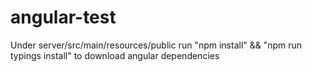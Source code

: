 # angular-test

Under server/src/main/resources/public
run "npm install" && "npm run typings install"
  to download angular dependencies
